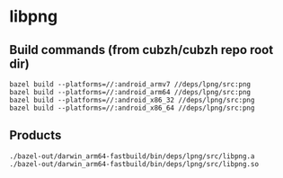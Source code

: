 # libpng

## Build commands (from cubzh/cubzh repo root dir)

```shell
bazel build --platforms=//:android_armv7 //deps/lpng/src:png
bazel build --platforms=//:android_arm64 //deps/lpng/src:png
bazel build --platforms=//:android_x86_32 //deps/lpng/src:png
bazel build --platforms=//:android_x86_64 //deps/lpng/src:png
```

## Products

```
./bazel-out/darwin_arm64-fastbuild/bin/deps/lpng/src/libpng.a
./bazel-out/darwin_arm64-fastbuild/bin/deps/lpng/src/libpng.so
```
